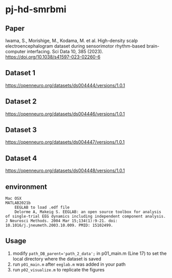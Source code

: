 # pj-hd-smrbmi <br>

## Paper
Iwama, S., Morishige, M., Kodama, M. et al. High-density scalp electroencephalogram dataset during sensorimotor rhythm-based brain-computer interfacing. Sci Data 10, 385 (2023). https://doi.org/10.1038/s41597-023-02260-6


## Dataset 1
https://openneuro.org/datasets/ds004444/versions/1.0.1
## Dataset 2
https://openneuro.org/datasets/ds004446/versions/1.0.1
## Dataset 3
https://openneuro.org/datasets/ds004447/versions/1.0.1
## Dataset 4
https://openneuro.org/datasets/ds004448/versions/1.0.1

## environment <br>
    Mac OSX
    MATLAB2021b
        EEGLAB to load .edf file
        Delorme A, Makeig S. EEGLAB: an open source toolbox for analysis of single-trial EEG dynamics including independent component analysis. J Neurosci Methods. 2004 Mar 15;134(1):9-21. doi: 10.1016/j.jneumeth.2003.10.009. PMID: 15102499.

## Usage
1. modify ```path_DB_parent='path_2_data';``` in p01_main.m (Line 17) to set the local directory where the dataset is saved
3. run ```p01_main.m``` after ```eeglab.m``` was added in your path
4. run ```p02_visualize.m``` to replicate the figures




